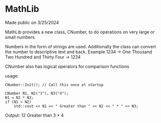 # MathLib
Made public on 3/25/2024

MathLib provides a new class, CNumber, to do operations on very large or small numbers.

Numbers in the form of strings are used.  Additionally the class can convert the number to descriptive text and back.  Example 1234 -> One Thousand Two Hundred and Thirty Four -> 1234

CNumber also has logical operators for comparison functions

usage:

	CNumber::Init(); // Call this once at startup

	CNumber N1, N2("3"), N3("4");
	N1 = N2 * N3;
	if (N1 > N2)
		std::cout << N1 << " Greater than " << N2 << " * " << N3;

  Output:
  12 Greater than 3 * 4
